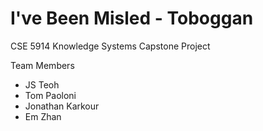 # I've Been Misled - Toboggan
CSE 5914 Knowledge Systems Capstone Project

Team Members
- JS Teoh
- Tom Paoloni
- Jonathan Karkour
- Em Zhan
